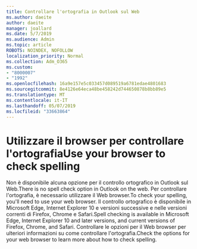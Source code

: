 ```yaml
---
title: Controllare l'ortografia in Outlook sul Web
ms.author: daeite
author: daeite
manager: joallard
ms.date: 5/7/2019
ms.audience: Admin
ms.topic: article
ROBOTS: NOINDEX, NOFOLLOW
localization_priority: Normal
ms.collection: Adm_O365
ms.custom:
- "8000007"
- "1992"
ms.openlocfilehash: 16a9e157e5c033457d089519a6781edae4801683
ms.sourcegitcommit: 8e4126e64eca48be458242d744650878b8bb89e5
ms.translationtype: MT
ms.contentlocale: it-IT
ms.lasthandoff: 05/07/2019
ms.locfileid: "33663864"
---
```

# <a name="use-your-browser-to-check-spelling"></a><span data-ttu-id="0ac7b-102">Utilizzare il browser per controllare l'ortografia</span><span class="sxs-lookup"><span data-stu-id="0ac7b-102">Use your browser to check spelling</span></span>

<span data-ttu-id="0ac7b-103">Non è disponibile alcuna opzione per il controllo ortografico in Outlook sul Web.</span><span class="sxs-lookup"><span data-stu-id="0ac7b-103">There is no spell check option in Outlook on the web.</span></span> <span data-ttu-id="0ac7b-104">Per controllare l'ortografia, è necessario utilizzare il Web browser.</span><span class="sxs-lookup"><span data-stu-id="0ac7b-104">To check your spelling, you'll need to use your web browser.</span></span> <span data-ttu-id="0ac7b-105">Il controllo ortografico è disponibile in Microsoft Edge, Internet Explorer 10 e versioni successive e nelle versioni correnti di Firefox, Chrome e Safari.</span><span class="sxs-lookup"><span data-stu-id="0ac7b-105">Spell checking is available in Microsoft Edge, Internet Explorer 10 and later versions, and current versions of Firefox, Chrome, and Safari.</span></span> <span data-ttu-id="0ac7b-106">Controllare le opzioni per il Web browser per ulteriori informazioni su come controllare l'ortografia.</span><span class="sxs-lookup"><span data-stu-id="0ac7b-106">Check the options for your web browser to learn more about how to check spelling.</span></span>